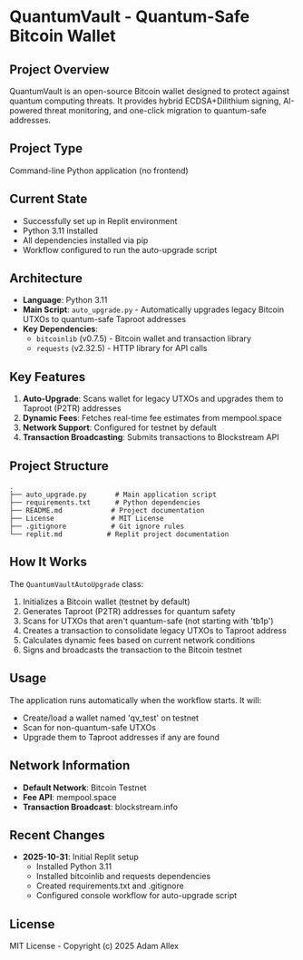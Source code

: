 # QuantumVault - Quantum-Safe Bitcoin Wallet

## Project Overview
QuantumVault is an open-source Bitcoin wallet designed to protect against quantum computing threats. It provides hybrid ECDSA+Dilithium signing, AI-powered threat monitoring, and one-click migration to quantum-safe addresses.

## Project Type
Command-line Python application (no frontend)

## Current State
- Successfully set up in Replit environment
- Python 3.11 installed
- All dependencies installed via pip
- Workflow configured to run the auto-upgrade script

## Architecture
- **Language**: Python 3.11
- **Main Script**: `auto_upgrade.py` - Automatically upgrades legacy Bitcoin UTXOs to quantum-safe Taproot addresses
- **Key Dependencies**:
  - `bitcoinlib` (v0.7.5) - Bitcoin wallet and transaction library
  - `requests` (v2.32.5) - HTTP library for API calls
  
## Key Features
1. **Auto-Upgrade**: Scans wallet for legacy UTXOs and upgrades them to Taproot (P2TR) addresses
2. **Dynamic Fees**: Fetches real-time fee estimates from mempool.space
3. **Network Support**: Configured for testnet by default
4. **Transaction Broadcasting**: Submits transactions to Blockstream API

## Project Structure
```
.
├── auto_upgrade.py       # Main application script
├── requirements.txt      # Python dependencies
├── README.md            # Project documentation
├── License              # MIT License
├── .gitignore           # Git ignore rules
└── replit.md           # Replit project documentation
```

## How It Works
The `QuantumVaultAutoUpgrade` class:
1. Initializes a Bitcoin wallet (testnet by default)
2. Generates Taproot (P2TR) addresses for quantum safety
3. Scans for UTXOs that aren't quantum-safe (not starting with 'tb1p')
4. Creates a transaction to consolidate legacy UTXOs to Taproot address
5. Calculates dynamic fees based on current network conditions
6. Signs and broadcasts the transaction to the Bitcoin testnet

## Usage
The application runs automatically when the workflow starts. It will:
- Create/load a wallet named 'qv_test' on testnet
- Scan for non-quantum-safe UTXOs
- Upgrade them to Taproot addresses if any are found

## Network Information
- **Default Network**: Bitcoin Testnet
- **Fee API**: mempool.space
- **Transaction Broadcast**: blockstream.info

## Recent Changes
- **2025-10-31**: Initial Replit setup
  - Installed Python 3.11
  - Installed bitcoinlib and requests dependencies
  - Created requirements.txt and .gitignore
  - Configured console workflow for auto-upgrade script

## License
MIT License - Copyright (c) 2025 Adam Allex
